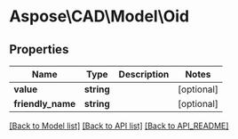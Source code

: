 # Aspose\CAD\Model\Oid

## Properties
Name | Type | Description | Notes
------------ | ------------- | ------------- | -------------
**value** | **string** |  | [optional] 
**friendly_name** | **string** |  | [optional] 

[[Back to Model list]](API_README.md#documentation-for-models) [[Back to API list]](API_README.md#documentation-for-api-endpoints) [[Back to API_README]](API_README.md)

